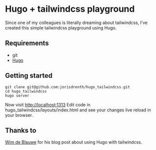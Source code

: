 # Hugo + tailwindcss playground

Since one of my colleagues is literally dreaming about tailwindcss, I've created this simple tailwindcss playground using Hugo.

## Requirements

- git
- [Hugo](https://gohugo.io/)

## Getting started

    git clone git@github.com:jorisdrenth/hugo_tailwindcss.git
    cd hugo_tailwindcss
    hugo server

Now visit [http://localhost:1313](http://localhost:1313)
Edit code in hugo_tailwindcss/layouts/index.html and see your changes live reload in your browser.

## Thanks to
[Wim de Blauwe](https://www.wimdeblauwe.com/blog/2021/01/18/using-hugo-with-tailwind-css-2/) for his blog post about using Hugo with tailwindcss.
